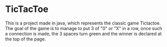 # TicTacToe
This is a project made in java, which represents the classic game Tictactoe. 
The goal of the game is to manage to put 3 of "0" or "X" in a row, once such a connection is made, 
the 3 spaces turn green and the winner is declared at the top of the page.
